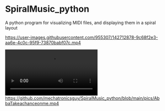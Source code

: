 # SpiralMusic_python
A python program for visualizing MIDI files, and displaying them in a spiral layout

https://user-images.githubusercontent.com/955307/142712878-9c68f2e3-aa6e-4c0c-95f9-73870babf07c.mp4

![Setup on desk](https://github.com/mechatronicsguy/SpiralMusic_python/blob/main/pics/AbbaTakeachanceonme.mp4?raw=true)
https://github.com/mechatronicsguy/SpiralMusic_python/blob/main/pics/AbbaTakeachanceonme.mp4
